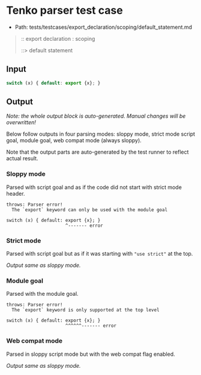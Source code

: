 # Tenko parser test case

- Path: tests/testcases/export_declaration/scoping/default_statement.md

> :: export declaration : scoping
>
> ::> default statement

## Input

`````js
switch (x) { default: export {x}; }
`````

## Output

_Note: the whole output block is auto-generated. Manual changes will be overwritten!_

Below follow outputs in four parsing modes: sloppy mode, strict mode script goal, module goal, web compat mode (always sloppy).

Note that the output parts are auto-generated by the test runner to reflect actual result.

### Sloppy mode

Parsed with script goal and as if the code did not start with strict mode header.

`````
throws: Parser error!
  The `export` keyword can only be used with the module goal

switch (x) { default: export {x}; }
                      ^------- error
`````

### Strict mode

Parsed with script goal but as if it was starting with `"use strict"` at the top.

_Output same as sloppy mode._

### Module goal

Parsed with the module goal.

`````
throws: Parser error!
  The `export` keyword is only supported at the top level

switch (x) { default: export {x}; }
                      ^^^^^^------- error
`````


### Web compat mode

Parsed in sloppy script mode but with the web compat flag enabled.

_Output same as sloppy mode._
